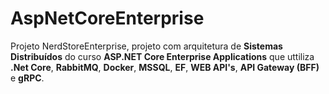 # AspNetCoreEnterprise
Projeto NerdStoreEnterprise, projeto com arquitetura de **Sistemas Distribuídos** do curso **ASP.NET Core Enterprise Applications** que uttiliza **.Net Core**, **RabbitMQ**, **Docker**, **MSSQL**, **EF**, **WEB API's**, **API Gateway (BFF)** e **gRPC**.  

